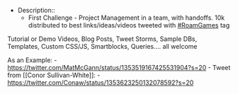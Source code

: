 - Description::
    - First Challenge - Project Management in a team, with handoffs. 10k distributed to best links/ideas/videos tweeted with [#RoamGames](https://twitter.com/hashtag/RoamGames?src=hashtag_click) tag

Tutorial or Demo Videos, Blog Posts, Tweet Storms, Sample DBs, Templates, Custom CSS/JS, Smartblocks, Queries.... all welcome

As an Example:
        - https://twitter.com/MatMcGann/status/1353519167425531904?s=20
    - Tweet from [[Conor Sullivan-White]]:
        - https://twitter.com/Conaw/status/1353623250132078592?s=20
